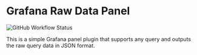 # Grafana Raw Data Panel

![GitHub Workflow Status](https://img.shields.io/github/actions/workflow/status/nicfv/grafana-raw-data/build.yml)

This is a simple Grafana panel plugin that supports any query and outputs the raw query data in JSON format.
